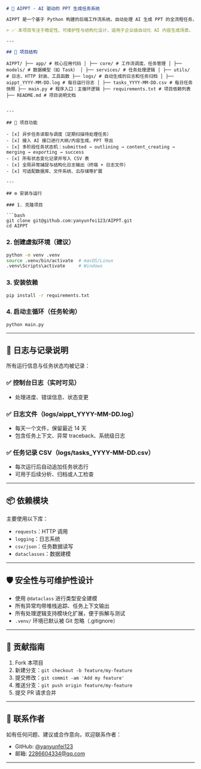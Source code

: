 
```markdown
# 🧠 AIPPT - AI 驱动的 PPT 生成任务系统

AIPPT 是一个基于 Python 构建的后端工作流系统，自动处理 AI 生成 PPT 的全流程任务，包括任务发起、内容生成、合并导出、状态追踪、异常日志记录与结构化归档。

> ✅ 本项目专注于稳定性、可维护性与结构化设计，适用于企业级自动化 AI 内容生成场景。

---

## 📁 项目结构

```

<pre><code>AIPPT/ ├── app/ # 核心应用代码 │ ├── core/ # 工作流调度、任务管理 │ ├── models/ # 数据模型（如 Task） │ ├── services/ # 任务处理逻辑 │ ├── utils/ # 日志、HTTP 封装、工具函数 ├── logs/ # 自动生成的日志和任务归档 │ ├── aippt_YYYY-MM-DD.log # 每日运行日志 │ ├── tasks_YYYY-MM-DD.csv # 每日任务快照 ├── main.py # 程序入口：主循环逻辑 ├── requirements.txt # 项目依赖列表 ├── README.md # 项目说明文档 </code></pre>

````

---

## 🚀 项目功能

- [x] 异步任务读取与调度（定期扫描待处理任务）
- [x] 接入 AI 接口进行大纲/内容生成、PPT 导出
- [x] 多阶段任务状态机：submitted → outlining → content_creating → merging → exporting → success
- [x] 所有状态变化记录并写入 CSV 表
- [x] 全局异常捕捉与结构化日志输出（终端 + 日志文件）
- [x] 可适配数据库、文件系统、云存储等扩展

---

## ⚙️ 安装与运行

### 1. 克隆项目

```bash
git clone git@github.com:yanyunfei123/AIPPT.git
cd AIPPT
````

### 2. 创建虚拟环境（建议）

```bash
python -m venv .venv
source .venv/bin/activate  # macOS/Linux
.venv\Scripts\activate     # Windows
```

### 3. 安装依赖

```bash
pip install -r requirements.txt
```

### 4. 启动主循环（任务轮询）

```bash
python main.py
```

---

## 📝 日志与记录说明

所有运行信息与任务状态均被记录：

### ✅ 控制台日志（实时可见）

* 处理进度、错误信息、状态变更

### ✅ 日志文件（logs/aippt\_YYYY-MM-DD.log）

* 每天一个文件，保留最近 14 天
* 包含任务上下文、异常 traceback、系统级日志

### ✅ 任务记录 CSV（logs/tasks\_YYYY-MM-DD.csv）

* 每次运行后自动追加任务状态行
* 可用于后续分析、归档或人工检查

---

## 📦 依赖模块

主要使用以下库：

* `requests`：HTTP 调用
* `logging`：日志系统
* `csv/json`：任务数据读写
* `dataclasses`：数据建模

---

## 🛡️ 安全性与可维护性设计

* 使用 `@dataclass` 进行类型安全建模
* 所有异常均带堆栈追踪、任务上下文输出
* 所有处理逻辑支持模块化扩展，便于拆解与测试
* `.venv/` 环境已默认被 Git 忽略（.gitignore）

---

## 🤝 贡献指南

1. Fork 本项目
2. 新建分支：`git checkout -b feature/my-feature`
3. 提交修改：`git commit -am 'Add my feature'`
4. 推送分支：`git push origin feature/my-feature`
5. 提交 PR 请求合并

---

## 📮 联系作者

如有任何问题、建议或合作意向，欢迎联系作者：

* GitHub: [@yanyunfei123](https://github.com/yanyunfei123)
* 邮箱: 2286604334@qq.com

---
